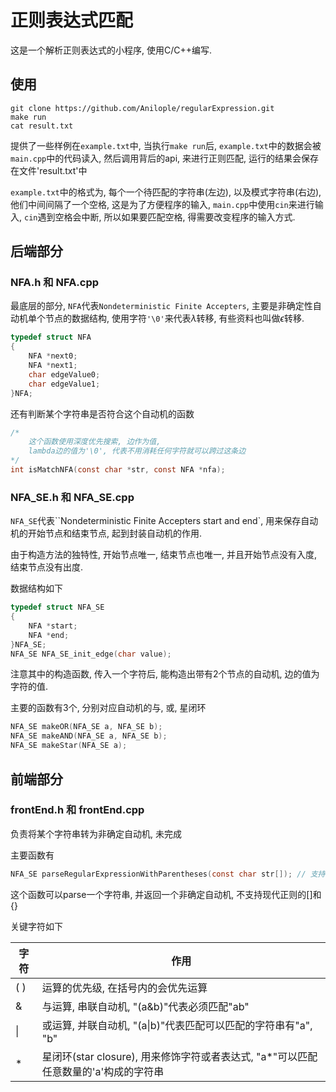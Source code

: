 # 正则表达式匹配

这是一个解析正则表达式的小程序, 使用C/C++编写.

## 使用

```shell
git clone https://github.com/Anilople/regularExpression.git
make run
cat result.txt
```

提供了一些样例在`example.txt`中, 当执行`make run`后, `example.txt`中的数据会被`main.cpp`中的代码读入, 然后调用背后的api, 来进行正则匹配, 运行的结果会保存在文件'result.txt'中

`example.txt`中的格式为, 每个一个待匹配的字符串(左边), 以及模式字符串(右边), 他们中间间隔了一个空格, 这是为了方便程序的输入, `main.cpp`中使用`cin`来进行输入, `cin`遇到空格会中断, 所以如果要匹配空格, 得需要改变程序的输入方式.

## 后端部分

### NFA.h 和 NFA.cpp

最底层的部分, `NFA`代表`Nondeterministic Finite Accepters`, 主要是非确定性自动机单个节点的数据结构, 使用字符`'\0'`来代表$\lambda$转移, 有些资料也叫做$\epsilon$转移.

```c
typedef struct NFA
{
	NFA *next0;
	NFA *next1;
	char edgeValue0;
	char edgeValue1;
}NFA;
```

还有判断某个字符串是否符合这个自动机的函数

```c
/*
	这个函数使用深度优先搜索, 边作为值, 
	lambda边的值为'\0', 代表不用消耗任何字符就可以跨过这条边
*/
int isMatchNFA(const char *str, const NFA *nfa);
```

### NFA_SE.h 和 NFA_SE.cpp

`NFA_SE`代表``Nondeterministic Finite Accepters start and end`,  用来保存自动机的开始节点和结束节点, 起到封装自动机的作用.

由于构造方法的独特性, 开始节点唯一, 结束节点也唯一, 并且开始节点没有入度, 结束节点没有出度.

数据结构如下

```c
typedef struct NFA_SE
{
	NFA *start;
	NFA *end;
}NFA_SE;
NFA_SE NFA_SE_init_edge(char value);
```

注意其中的构造函数, 传入一个字符后, 能构造出带有2个节点的自动机, 边的值为字符的值.

主要的函数有3个, 分别对应自动机的与, 或, 星闭环

```c
NFA_SE makeOR(NFA_SE a, NFA_SE b);
NFA_SE makeAND(NFA_SE a, NFA_SE b);
NFA_SE makeStar(NFA_SE a);
```

## 前端部分

### frontEnd.h 和 frontEnd.cpp

负责将某个字符串转为非确定自动机, 未完成

主要函数有

```c
NFA_SE parseRegularExpressionWithParentheses(const char str[]); // 支持括号
```

这个函数可以parse一个字符串, 并返回一个非确定自动机, 不支持现代正则的[]和{}

关键字符如下

| 字符 | 作用                                                         |
| ---- | ------------------------------------------------------------ |
| ( )  | 运算的优先级, 在括号内的会优先运算                           |
| &    | 与运算, 串联自动机, "(a&b)"代表必须匹配"ab"                  |
| \|   | 或运算, 并联自动机, "(a\|b)"代表匹配可以匹配的字符串有"a", "b" |
| *    | 星闭环(star closure), 用来修饰字符或者表达式, "a*"可以匹配任意数量的'a'构成的字符串 |